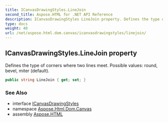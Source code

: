 ```yaml
---
title: ICanvasDrawingStyles.LineJoin
second_title: Aspose.HTML for .NET API Reference
description: ICanvasDrawingStyles LineJoin property. Defines the type of corners where two lines meet. Possible values round bevel miter default
type: docs
weight: 40
url: /net/aspose.html.dom.canvas/icanvasdrawingstyles/linejoin/
---
```

## ICanvasDrawingStyles.LineJoin property

Defines the type of corners where two lines meet. Possible values: round, bevel, miter (default).

```csharp
public string LineJoin { get; set; }
```

### See Also

* interface [ICanvasDrawingStyles](../)
* namespace [Aspose.Html.Dom.Canvas](../../../aspose.html.dom.canvas/)
* assembly [Aspose.HTML](../../../)
